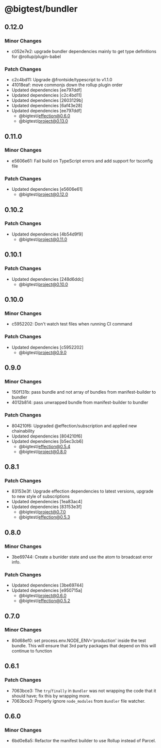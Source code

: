 # @bigtest/bundler

## 0.12.0

### Minor Changes

- c052e7e2: upgrade bundler dependencies mainly to get type definitions for @rollup/plugin-babel

### Patch Changes

- c2c4bd11: Upgrade @frontside/typescript to v1.1.0
- 41018eaf: move commonjs down the rollup plugin order
- Updated dependencies [ee797ddf]
- Updated dependencies [c2c4bd11]
- Updated dependencies [2603129b]
- Updated dependencies [6af43e28]
- Updated dependencies [ee797ddf]
  - @bigtest/effection@0.6.0
  - @bigtest/project@0.13.0

## 0.11.0

### Minor Changes

- e5606e61: Fail build on TypeScript errors and add support for tsconfig file

### Patch Changes

- Updated dependencies [e5606e61]
  - @bigtest/project@0.12.0

## 0.10.2

### Patch Changes

- Updated dependencies [4b54d9f9]
  - @bigtest/project@0.11.0

## 0.10.1

### Patch Changes

- Updated dependencies [248d6ddc]
  - @bigtest/project@0.10.0

## 0.10.0

### Minor Changes

- c5952202: Don't watch test files when running CI command

### Patch Changes

- Updated dependencies [c5952202]
  - @bigtest/project@0.9.0

## 0.9.0

### Minor Changes

- 150f131b: pass bundle and not array of bundles from manifest-builder to bundler
- 4012b814: pass unwrapped bundle from manifest-builder to bundler

### Patch Changes

- 804210f6: Upgraded @effection/subscription and applied new chainability
- Updated dependencies [804210f6]
- Updated dependencies [b5ec3cb6]
  - @bigtest/effection@0.5.4
  - @bigtest/project@0.8.0

## 0.8.1

### Patch Changes

- 83153e3f: Upgrade effection dependencies to latest versions, upgrade to new style of subscriptions
- Updated dependencies [1ea83ac4]
- Updated dependencies [83153e3f]
  - @bigtest/project@0.7.0
  - @bigtest/effection@0.5.3

## 0.8.0

### Minor Changes

- 3be69744: Create a bunlder state and use the atom to broadcast error info.

### Patch Changes

- Updated dependencies [3be69744]
- Updated dependencies [e950715a]
  - @bigtest/project@0.6.0
  - @bigtest/effection@0.5.2

## 0.7.0

### Minor Changes

- 80d68ef0: set process.env.NODE_ENV='production' inside the test bundle. This
  will ensure that 3rd party packages that depend on this will continue
  to function

## 0.6.1

### Patch Changes

- 7063bce3: The `try`/`finally` in `Bundler` was not wrapping the code that it should have; fix this by wrapping more.
- 7063bce3: Properly ignore `node_modules` from `Bundler` file watcher.

## 0.6.0

### Minor Changes

- 6bd0e8a5: Refactor the manifest builder to use Rollup instead of Parcel.
